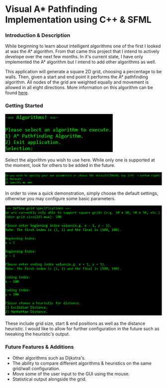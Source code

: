 # Visual A* Pathfinding Implementation using C++ & SFML

### Introduction & Description
While beginning to learn about intelligent algorithms one of the first I looked at was the A\* algorithm. From that came this project that I intend to actively develope over the next few months. In it's current state, I have only implemented the A\* algorithm but I intend to add other algorithms as well.

This application will generate a square 2D grid, choosing a percentage to be walls. Then, given a start and end point it performs the A\* pathfinding algorithm. All nodes of the grid are weighted equally and movement is allowed in all eight directions. More information on this algorithm can be found [here](https://en.wikipedia.org/wiki/A*_search_algorithm "Wikipedia").

### Getting Started
![initial menu](https://github.com/ronhuff/pathfinding/blob/master/img/menu.png)

Select the algorithm you wish to use here. While only one is supported at the moment, look for others to be added in the future.

![default or custom](https://github.com/ronhuff/pathfinding/blob/master/img/chooseSettings.png)

In order to view a quick demonstration, simply choose the default settings, otherwise you may configure some basic parameters.

![custom settings](https://github.com/ronhuff/pathfinding/blob/master/img/settings2.png)

These include grid size, start & end positions as well as the distance heuristic. I would like to allow for further configuration in the future such as tweaking the heuristic's output.

### Future Features & Additions
- Other algorithms such as Dijkstra's.
- The ability to compare different algorithms & heuristics on the same grid/wall configuration.
- Move some of the user input to the GUI using the mouse.
- Statistical output alongside the grid.

